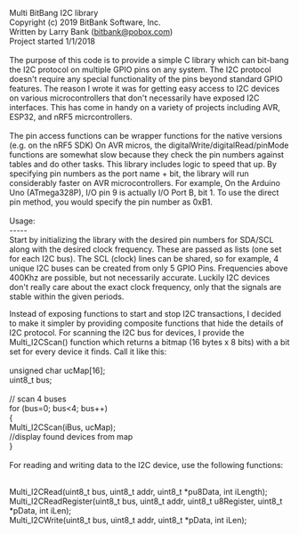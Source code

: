 Multi BitBang I2C library<br>
Copyright (c) 2019 BitBank Software, Inc.<br>
Written by Larry Bank (bitbank@pobox.com)<br>
Project started 1/1/2018<br>
<br>
The purpose of this code is to provide a simple C library which can bit-bang
the I2C protocol on multiple GPIO pins on any system. The I2C protocol doesn't
require any special functionality of the pins beyond standard GPIO features.
The reason I wrote it was for getting easy access to I2C devices on
various microcontrollers that don't necessarily have exposed I2C interfaces.
This has come in handy on a variety of projects including AVR, ESP32, and nRF5
micrcontrollers.<br>
<br>
The pin access functions can be wrapper functions for the native versions (e.g. on the nRF5 SDK)
On AVR micros, the digitalWrite/digitalRead/pinMode functions are somewhat
slow because they check the pin numbers against tables and do other tasks.
This library includes logic to speed that up. By specifying pin numbers as the
port name + bit, the library will run considerably faster on AVR
microcontrollers. For example, On the Arduino Uno (ATmega328P), I/O pin 9 is
actually I/O Port B, bit 1. To use the direct pin method, you would specify
the pin number as 0xB1.<br>
<br>
Usage:<br>
-----<br>
Start by initializing the library with the desired pin numbers for SDA/SCL
along with the desired clock frequency. These are passed as lists (one set
for each I2C bus). The SCL (clock) lines can be shared, so for example, 4
unique I2C buses can be created from only 5 GPIO Pins. Frequencies above
400Khz are possible, but not necessarily accurate. Luckily I2C devices don't
really care about the exact clock frequency, only that the signals are stable
within the given periods.<br>

Instead of exposing functions to start and stop I2C transactions, I decided
to make it simpler by providing composite functions that hide the details of
I2C protocol. For scanning the I2C bus for devices, I provide the
Multi_I2CScan() function which returns a bitmap (16 bytes x 8 bits) with a bit
set for every device it finds. Call it like this:<br>
<br>
unsigned char ucMap[16];<br>
uint8_t bus;<br>
<br>
// scan 4 buses<br>
for (bus=0; bus<4; bus++)<br>
{<br>
  Multi_I2CScan(iBus, ucMap);<br>
  //display found devices from map<br>
}<br>
<br>
For reading and writing data to the I2C device, use the following functions:<br>
<br>

Multi_I2CRead(uint8_t bus, uint8_t addr, uint8_t *pu8Data, int iLength);<br>
Multi_I2CReadRegister(uint8_t bus, uint8_t addr, uint8_t u8Register, uint8_t *pData, int iLen);<br>
Multi_I2CWrite(uint8_t bus, uint8_t addr, uint8_t *pData, int iLen);<br>
<br>



